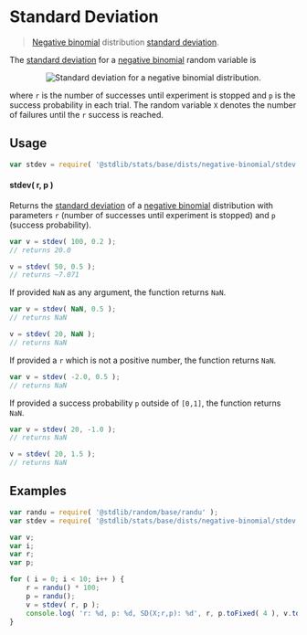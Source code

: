 <!--

@license Apache-2.0

Copyright (c) 2018 The Stdlib Authors.

Licensed under the Apache License, Version 2.0 (the "License");
you may not use this file except in compliance with the License.
You may obtain a copy of the License at

   http://www.apache.org/licenses/LICENSE-2.0

Unless required by applicable law or agreed to in writing, software
distributed under the License is distributed on an "AS IS" BASIS,
WITHOUT WARRANTIES OR CONDITIONS OF ANY KIND, either express or implied.
See the License for the specific language governing permissions and
limitations under the License.

-->

# Standard Deviation

> [Negative binomial][negative-binomial-distribution] distribution [standard deviation][standard-deviation].

<!-- Section to include introductory text. Make sure to keep an empty line after the intro `section` element and another before the `/section` close. -->

<section class="intro">

The [standard deviation][standard-deviation] for a [negative binomial][negative-binomial-distribution] random variable is

<!-- <equation class="equation" label="eq:negative_binomial_stdev" align="center" raw="\sigma = \sqrt{ \tfrac{pr}{(1-p)^{2}} }" alt="Standard deviation for a negative binomial distribution."> -->

<div class="equation" align="center" data-raw-text="\sigma = \sqrt{ \tfrac{pr}{(1-p)^{2}} }" data-equation="eq:negative_binomial_stdev">
    <img src="https://cdn.rawgit.com/stdlib-js/stdlib/7e0a95722efd9c771b129597380c63dc6715508b/lib/node_modules/@stdlib/stats/base/dists/negative-binomial/stdev/docs/img/equation_negative_binomial_stdev.svg" alt="Standard deviation for a negative binomial distribution.">
    <br>
</div>

<!-- </equation> -->

where `r` is the number of successes until experiment is stopped and `p` is the success probability in each trial. The random variable `X` denotes the number of failures until the `r` success is reached. 

</section>

<!-- /.intro -->

<!-- Package usage documentation. -->

<section class="usage">

## Usage

```javascript
var stdev = require( '@stdlib/stats/base/dists/negative-binomial/stdev' );
```

#### stdev( r, p )

Returns the [standard deviation][standard-deviation] of a [negative binomial][negative-binomial-distribution] distribution with parameters `r` (number of successes until experiment is stopped) and `p` (success probability).

```javascript
var v = stdev( 100, 0.2 );
// returns 20.0

v = stdev( 50, 0.5 );
// returns ~7.071
```

If provided `NaN` as any argument, the function returns `NaN`.

```javascript
var v = stdev( NaN, 0.5 );
// returns NaN

v = stdev( 20, NaN );
// returns NaN
```

If provided a `r` which is not a positive number, the function returns `NaN`.

```javascript
var v = stdev( -2.0, 0.5 );
// returns NaN
```

If provided a success probability `p` outside of `[0,1]`, the function returns `NaN`.

```javascript
var v = stdev( 20, -1.0 );
// returns NaN

v = stdev( 20, 1.5 );
// returns NaN
```

</section>

<!-- /.usage -->

<!-- Package usage notes. Make sure to keep an empty line after the `section` element and another before the `/section` close. -->

<section class="notes">

</section>

<!-- /.notes -->

<!-- Package usage examples. -->

<section class="examples">

## Examples

<!-- eslint no-undef: "error" -->

```javascript
var randu = require( '@stdlib/random/base/randu' );
var stdev = require( '@stdlib/stats/base/dists/negative-binomial/stdev' );

var v;
var i;
var r;
var p;

for ( i = 0; i < 10; i++ ) {
    r = randu() * 100;
    p = randu();
    v = stdev( r, p );
    console.log( 'r: %d, p: %d, SD(X;r,p): %d', r, p.toFixed( 4 ), v.toFixed( 4 ) );
}
```

</section>

<!-- /.examples -->

<!-- Section to include cited references. If references are included, add a horizontal rule *before* the section. Make sure to keep an empty line after the `section` element and another before the `/section` close. -->

<section class="references">

</section>

<!-- /.references -->

<!-- Section for all links. Make sure to keep an empty line after the `section` element and another before the `/section` close. -->

<section class="links">

[negative-binomial-distribution]: https://en.wikipedia.org/wiki/Negative_binomial_distribution

[standard-deviation]: https://en.wikipedia.org/wiki/Standard_deviation

</section>

<!-- /.links -->

